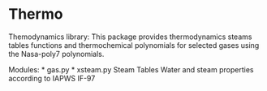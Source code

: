# Thermo

Themodynamics library:  This package provides thermodynamics steams tables functions and thermochemical polynomials
for selected gases using the Nasa-poly7 polynomials.

Modules:
    * gas.py
    * xsteam.py   Steam Tables Water and steam properties according to IAPWS IF-97 